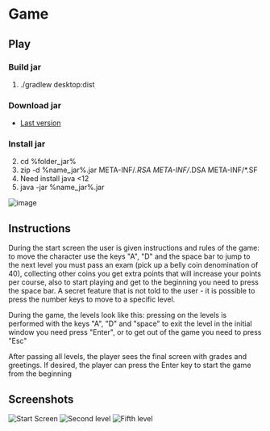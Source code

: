 # Game
## Play
### Build jar
1. ./gradlew desktop:dist
### Download jar
* [Last version](https://github.com/Programistich/Game/releases)
### Install jar
2. cd %folder_jar%
3. zip -d %name_jar%.jar META-INF/*.RSA META-INF/*.DSA META-INF/*.SF
4. Need install java <12
5. java -jar %name_jar%.jar

![image](https://user-images.githubusercontent.com/35292229/118617639-7e4aaf80-b7cb-11eb-91a2-610c671d5b1c.png)

## Instructions
During the start screen the user is given instructions and rules of the game: to move the character use the keys "A", "D" and the space bar to jump to the next level you must pass an exam (pick up a belly coin denomination of 40), collecting other coins you get extra points that will increase your points per course, also to start playing and get to the beginning you need to press the space bar. A secret feature that is not told to the user - it is possible to press the number keys to move to a specific level.

During the game, the levels look like this: pressing on the levels is performed with the keys "A", "D" and "space" to exit the level in the initial window you need
press "Enter", or to get out of the game you need to press "Esc"

After passing all levels, the player sees the final screen with grades and greetings. If desired, the player can press the Enter key to start the game from the beginning

## Screenshots
![Start Screen](https://user-images.githubusercontent.com/35292229/123404821-ea31ec00-d5b1-11eb-9b76-4458d45eec33.png)
![Second level](https://user-images.githubusercontent.com/35292229/123404854-f3bb5400-d5b1-11eb-9240-718d84adaeba.png)
![Fifth level](https://user-images.githubusercontent.com/35292229/123404912-ffa71600-d5b1-11eb-93c1-9f14c0e42230.png)




